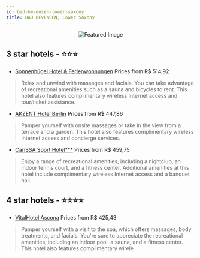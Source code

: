 ```yaml
---
id: bad-bevensen-lower-saxony
title: BAD BEVENSEN, Lower Saxony
---
```


<center><img src="https://i.travelapi.com/hotels/12000000/11570000/11569400/11569302/defa850c_z.jpg" alt="Featured Image" /></center>


##  3 star hotels - ⭐️⭐️⭐️

-    [Sonnenhügel Hotel & Ferienwohnungen](https://us.hurb.com/hotels/bad-bevensen/sonnenhugel-hotel-ferienwohnungen-JNP-JP618942?cmp=18055) Prices from R$ 514,92
   > Relax and unwind with massages and facials. You can take advantage of recreational amenities such as a sauna and bicycles to rent. This hotel also features complimentary wireless Internet access and tour/ticket assistance.
-    [AKZENT Hotel Berlin](https://us.hurb.com/hotels/bad-bevensen/akzent-hotel-berlin-JNP-JP407360?cmp=18055) Prices from R$ 447,86
   > Pamper yourself with onsite massages or take in the view from a terrace and a garden. This hotel also features complimentary wireless Internet access and concierge services.
-    [CariSSA Sport Hotel***](https://us.hurb.com/hotels/bad-bevensen/carissa-sport-hotel-JNP-JP390150?cmp=18055) Prices from R$ 459,75
   > Enjoy a range of recreational amenities, including a nightclub, an indoor tennis court, and a fitness center. Additional amenities at this hotel include complimentary wireless Internet access and a banquet hall.

##  4 star hotels - ⭐️⭐️⭐️⭐️

-    [VitalHotel Ascona](https://us.hurb.com/hotels/bad-bevensen/vitalhotel-ascona-JNP-JP217127?cmp=18055) Prices from R$ 425,43
   > Pamper yourself with a visit to the spa, which offers massages, body treatments, and facials. You're sure to appreciate the recreational amenities, including an indoor pool, a sauna, and a fitness center. This hotel also features complimentary wirele

